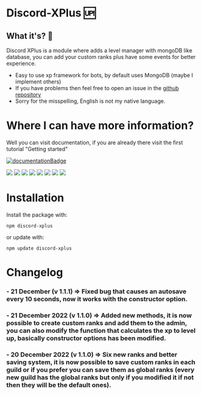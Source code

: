 # Discord-XPlus 🆙

## What it's? 🔎

Discord XPlus is a module where adds a level manager with mongoDB like database, you can add your custom ranks plus have some events for better experience.

- Easy to use xp framework for bots, by default uses MongoDB (maybe I implement others)
- If you have problems then feel free to open an issue in the [github repository](https://github.com/IkarosKurtz/discord-xplus#where-i-can-have-more-information)
- Sorry for the misspelling, English is not my native language.

# Where I can have more information?

Well you can visit documentation, if you are already there visit the first tutorial "Getting started"

[![documentationBadge](https://img.shields.io/badge/Documentation-Click%20here-red?style=for-the-badge)](https://ikaroskurtz.github.io/discord-xplus/)

<p>
<img src="https://img.shields.io/badge/mongoose-6.8.0-brightgreen?style=flat-square&logo=mongodb"/>
<img src="https://img.shields.io/badge/discord.js-14.7.1-lightgrey?style=flat-square&logo=discord"/>
<img src="https://img.shields.io/github/last-commit/IkarosKurtz/discord-xplus"/>
<img src="https://img.shields.io/npm/l/discord-xplus"/>
<img src="https://img.shields.io/npm/v/discord-xplus?logo=npm"/>
<img src="https://img.shields.io/bundlephobia/min/discord-xplus"/>
<img src="https://img.shields.io/github/repo-size/IkarosKurtz/discord-xplus?logo=github"/>
<img src="https://img.shields.io/npm/dt/discord-xplus?logo=npm&style=flat-square"/>
</p>

# Installation

Install the package with:

```cli
npm discord-xplus
```

or update with:

```cli
npm update discord-xplus
```

# Changelog

### - **21 December (v 1.1.1)** => Fixed bug that causes an autosave every 10 seconds, now it works with the constructor option.

### - **21 December 2022 (v 1.1.0)** => Added new methods, it is now possible to create custom ranks and add them to the admin, you can also modify the function that calculates the xp to level up, basically constructor options has been modified.

### - **20 December 2022 (v 1.1.0)** => Six new ranks and better saving system, it is now possible to save custom ranks in each guild or if you prefer you can save them as global ranks (every new guild has the global ranks but only if you modified it if not then they will be the default ones).
